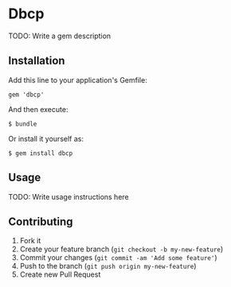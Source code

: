 # Dbcp

TODO: Write a gem description

## Installation

Add this line to your application's Gemfile:

    gem 'dbcp'

And then execute:

    $ bundle

Or install it yourself as:

    $ gem install dbcp

## Usage

TODO: Write usage instructions here

## Contributing

1. Fork it
2. Create your feature branch (`git checkout -b my-new-feature`)
3. Commit your changes (`git commit -am 'Add some feature'`)
4. Push to the branch (`git push origin my-new-feature`)
5. Create new Pull Request
